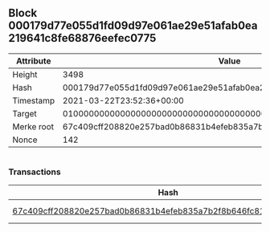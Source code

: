 ## Block 000179d77e055d1fd09d97e061ae29e51afab0ea219641c8fe68876eefec0775

Attribute | Value
--- | ---
Height | 3498
Hash | 000179d77e055d1fd09d97e061ae29e51afab0ea219641c8fe68876eefec0775
Timestamp | 2021-03-22T23:52:36+00:00
Target | 0100000000000000000000000000000000000000000000000000000000000000
Merke root | 67c409cff208820e257bad0b86831b4efeb835a7b2f8b646fc812b926d7e2f10
Nonce | 142

```

```

### Transactions

Hash | Amount
--- | ---
[67c409cff208820e257bad0b86831b4efeb835a7b2f8b646fc812b926d7e2f10](67c409cff208820e257bad0b86831b4efeb835a7b2f8b646fc812b926d7e2f10.md) | 10.00000000 SKEPTI 
